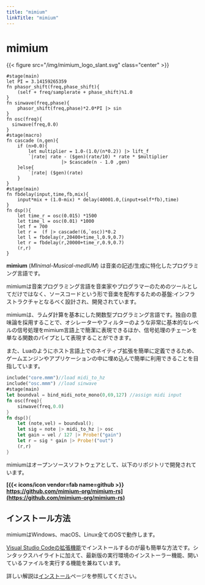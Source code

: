 ```yaml
---
title: "mimium"
linkTitle: "mimium"
---
```


# mimium

{{< figure src="/img/mimium_logo_slant.svg" class="center" >}}

```mimium
#stage(main)
let PI = 3.14159265359
fn phasor_shift(freq,phase_shift){
    (self + freq/samplerate + phase_shift)%1.0
}
fn sinwave(freq,phase){
    phasor_shift(freq,phase)*2.0*PI |> sin
}
fn osc(freq){
  sinwave(freq,0.0)
}
#stage(macro)
fn cascade (n,gen){
    if (n>0.0){
        let multiplier = 1.0-(1.0/(n*0.2)) |> lift_f
        `|rate| rate - ($gen)(rate/10) * rate * $multiplier  
                    |> $cascade(n - 1.0 ,gen)
    }else{
        `|rate| ($gen)(rate)
    }
}
#stage(main)
fn fbdelay(input,time,fb,mix){
    input*mix + (1.0-mix) * delay(40001.0,(input+self*fb),time)
}
fn dsp(){
    let time_r = osc(0.015) *1500
    let time_l = osc(0.01) *1000
    let f = 700
    let r =  (f |> cascade!(6,`osc))*0.2
    let l = fbdelay(r,20400+time_l,0.9,0.7)
    let r = fbdelay(r,20000+time_r,0.9,0.7)
    (r,r)
}
```

**mimium** (*MInimal-Musical-medIUM*) は音楽の記述/生成に特化したプログラミング言語です。

mimiumは音楽プログラミング言語を音楽家やプログラマーのためのツールとしてだけではなく、ソースコードという形で音楽を配布するための基盤:インフラストラクチャとなるべく設計され、開発されています。

mimiumは、ラムダ計算を基本にした関数型プログラミング言語です。独自の意味論を採用することで、オシレーターやフィルターのような非常に基本的なレベルの信号処理をmimium言語上で簡潔に表現できるほか、信号処理のチェーンを単なる関数のパイプとして表現することができます。

また、Luaのようにホスト言語上でのネイティブ拡張を簡単に定義できるため、ゲームエンジンやアプリケーションの中に埋め込んで簡単に利用できることを目指しています。

```rust
include("core.mmm")//load midi_to_hz
include("osc.mmm") //load sinwave
#stage(main)
let boundval = bind_midi_note_mono(0,69,127) //assign midi input
fn osc(freq){
    sinwave(freq,0.0)
}
fn dsp(){
    let (note,vel) = boundval();
    let sig = note |> midi_to_hz |> osc
    let gain = vel / 127 |> Probe!("gain")
    let r = sig * gain |> Probe!("out")
    (r,r)
}
```

mimiumはオープンソースソフトウェアとして、以下のリポジトリで開発されています。

**[{{< icons/icon vendor=fab name=github  >}} https://github.com/mimium-org/mimium-rs](https://github.com/mimium-org/mimium-rs)**



## インストール方法

mimiumはWindows、macOS、Linux全てのOSで動作します。

[Visual Studio Codeの拡張機能](https://github.com/mimium-org/mimium-language)でインストールするのが最も簡単な方法です。シンタックスハイライトに加えて、最新版の実行環境のインストーラー機能、開いているファイルを実行する機能を兼ねています。

詳しい解説は[インストール](docs/users-guide/getting-started/)ページを参照してください。

